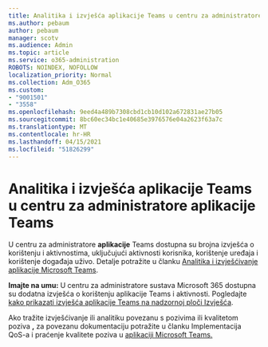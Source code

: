 ```yaml
---
title: Analitika i izvješća aplikacije Teams u centru za administratore aplikacije Teams
ms.author: pebaum
author: pebaum
manager: scotv
ms.audience: Admin
ms.topic: article
ms.service: o365-administration
ROBOTS: NOINDEX, NOFOLLOW
localization_priority: Normal
ms.collection: Adm_O365
ms.custom:
- "9001501"
- "3558"
ms.openlocfilehash: 9eed4a489b7308cbd1cb10d102a672831ae27b05
ms.sourcegitcommit: 8bc60ec34bc1e40685e3976576e04a2623f63a7c
ms.translationtype: MT
ms.contentlocale: hr-HR
ms.lasthandoff: 04/15/2021
ms.locfileid: "51826299"
---
```

# <a name="teams-analytics-and-reports-in-the-teams-admin-center"></a>Analitika i izvješća aplikacije Teams u centru za administratore aplikacije Teams

U centru za administratore **aplikacije** Teams dostupna su brojna izvješća o korištenju i aktivnostima, uključujući aktivnosti korisnika, korištenje uređaja i korištenje događaja uživo. Detalje potražite u članku [Analitika i izvješćivanje aplikacije Microsoft Teams](https://docs.microsoft.com/microsoftteams/teams-analytics-and-reports/teams-reporting-reference).

**Imajte na umu:** U centru za administratore sustava Microsoft 365 dostupna su dodatna izvješća o korištenju aplikacije Teams i aktivnosti. Pogledajte [kako prikazati izvješća aplikacije Teams na nadzornoj ploči Izvješća](https://docs.microsoft.com/microsoftteams/teams-activity-reports#how-to-view-the-teams-reports-in-the-reports-dashboard).

Ako tražite izvješćivanje ili analitiku  povezanu s pozivima ili kvalitetom poziva **,** za povezanu dokumentaciju potražite u članku Implementacija QoS-a i praćenje kvalitete poziva u [aplikaciji Microsoft Teams.](https://docs.microsoft.com/microsoftteams/monitor-call-quality-qos)

